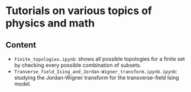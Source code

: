 # Tutorials on various topics of physics and math

## Content

- `Finite_topologies.ipynb`: shows all possible topologies for a finite set by checking every possible combination of subsets.
- `Tranverse_field_Ising_and_Jordan-Wigner_transform.ipynb.ipynb`: studying the Jordan-Wigner transform for the transverse-field Ising model.
